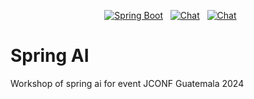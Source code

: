<p align="center">
  <a href="#"><img src="https://img.shields.io/badge/Spring_Boot-3.3.4-brightgreen" alt="Spring Boot"></a>
  <a href="#"><img src="https://img.shields.io/badge/chat-on%20Discord-7289da.svg?sanitize=true" alt="Chat"></a>
  <a href="#"><img src="https://img.shields.io/badge/Java-21-orange" alt="Chat"></a>
</p>

# Spring AI

Workshop of spring ai for event JCONF Guatemala 2024
